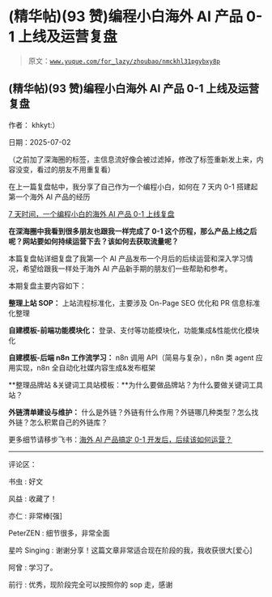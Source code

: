 # (精华帖)(93 赞)编程小白海外 AI 产品 0-1 上线及运营复盘

> 原文：[`www.yuque.com/for_lazy/zhoubao/nmckhl31pgybxy8p`](https://www.yuque.com/for_lazy/zhoubao/nmckhl31pgybxy8p)

## (精华帖)(93 赞)编程小白海外 AI 产品 0-1 上线及运营复盘

作者： khkyt:）

日期：2025-07-02

（之前加了深海圈的标签，主信息流好像会被过滤掉，修改了标签重新发上来，内容没变，看过的朋友不用重复看）

在上一篇复盘帖中，我分享了自己作为一个编程小白，如何在 7 天内 0-1 搭建起第一个海外 AI 产品的经历

[7 天时间，一个编程小白的海外 AI 产品
0-1 上线复盘](https://yneq2bf840.feishu.cn/docx/G7wHdEXU9oDNx9xc6YocWiejnAe)

**在深海圈中我看到很多朋友也跟我一样完成了 0-1 这个历程，那么产品上线之后呢？网站要如何持续运营下去？该如何去获取流量呢？**

本篇复盘帖详细复盘了我第一个 AI 产品发布一个月后的后续运营和深入学习情况，希望给跟我一样处于海外 AI 产品新手期的朋友们一些帮助和参考。

本期复盘主要内容如下：

**整理上站 SOP：** 上站流程标准化，主要涉及 On-Page SEO 优化和 PR 信息标准化整理

**自建模板-前端功能模块化：** 登录、支付等功能模块化，功能集成&性能优化模块化

**自建模板-后端 n8n 工作流学习：** n8n 调用 API（简易与复杂），n8n 类 agent 应用实现，n8n 全自动化社媒内容生成&发布框架

**整理品牌站 &关键词工具站模板：**为什么要做品牌站？为什么要做关键词工具站？

**外链清单建设与维护：** 什么是外链？外链有什么作用？外链哪几种类型？怎么找外链？怎么积累自己的外链库？

更多细节请移步飞书：[海外 AI 产品搞定 0-1 开发后，后续该如何运营？](https://yneq2bf840.feishu.cn/docx/LIaFdfBv0o0pWSxsnwkc4EnQnHh?from=from_copylink)

* * *

评论区：

书虫 : 好文

风益 : 收藏了！

亦仁 : 非常棒[强]

PeterZEN : 细节很多，非常全面

星吟 Singing : 谢谢分享！这篇文章非常适合现在阶段的我，我收获很大[爱心]

阿曾 : 学习了。

前行 : 优秀，现阶段完全可以按照你的 sop 走，感谢